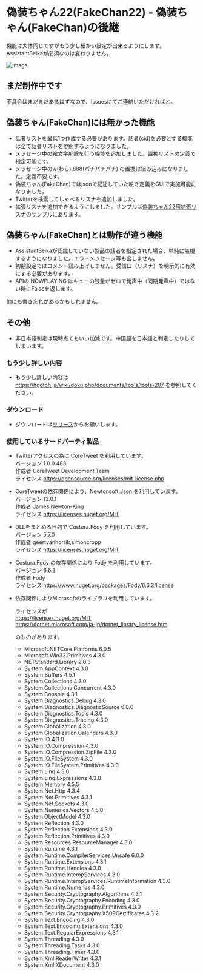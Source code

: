 # 偽装ちゃん22(FakeChan22) - 偽装ちゃん(FakeChan)の後継

機能は大体同じですがもう少し細かい設定が出来るようにします。AssistantSeikaが必須なのは変わりません。

![image](https://user-images.githubusercontent.com/22530106/192142882-3d7ae2e4-ba15-46a1-a407-dfd9d05569d2.png)

## まだ制作中です

不具合はまだまだあるはずなので、Issuesにてご連絡いただければと。

## 偽装ちゃん(FakeChan)には無かった機能

 - 話者リストを最低1つ作成する必要があります。話者(cid)を必要とする機能は全て話者リストを参照するようになりました。
 - メッセージ中の絵文字削除を行う機能を追加しました。置換リストの定義で指定可能です。
 - メッセージ中のw(わら),888(パチパチパチ) の置換は組み込みになりました。定義不要です。
 - 偽装ちゃん(FakeChan)ではjsonで記述していた呟き定義をGUIで実施可能になりました。
 - Twitterを検索してしゃべるリスナを追加しました。
 - 拡張リスナを追加できるようにしました。サンプルは[偽装ちゃん22用拡張リスナのサンプル](https://github.com/k896951/TaskSampleTask)にあります。

## 偽装ちゃん(FakeChan)とは動作が違う機能

 - AssistantSeikaが認識していない製品の話者を指定された場合、単純に無視するようになりました。エラーメッセージ等も出しません。
 - 初期設定ではコメント読み上げしません。受信口（リスナ）を明示的に有効にする必要があります。
 - APIの NOWPLAYING はキューの残量がゼロで発声中（同期発声中）ではない時にFalseを返します。

他にも書き忘れがあるかもしれません。

## その他

 - 非日本語判定は現時点でもいい加減です。中国語を日本語と判定したりしてしまいます。

### もう少し詳しい内容

 - もう少し詳しい内容は https://hgotoh.jp/wiki/doku.php/documents/tools/tools-207 を参照してください。  

### ダウンロード

 - ダウンロードは[リリース](https://github.com/k896951/FakeChan22/releases)からお願いします。

### 使用しているサードパーティ製品

 - Twitterアクセスの為に CoreTweet を利用しています。  
   バージョン 1.0.0.483  
   作成者     CoreTweet Development Team  
   ライセンス https://opensource.org/licenses/mit-license.php  

 - CoreTweetの依存関係により、Newtonsoft.Json を利用しています。  
   バージョン 13.0.1  
   作成者     James Newton-King  
   ライセンス https://licenses.nuget.org/MIT  

 - DLLをまとめる目的で Costura.Fody を利用しています。  
   バージョン 5.7.0  
   作成者     geertvanhorrik,simoncropp  
   ライセンス https://licenses.nuget.org/MIT  

 - Costura.Fody の依存関係により Fody を利用しています。  
   バージョン 6.6.3  
   作成者     Fody  
   ライセンス https://www.nuget.org/packages/Fody/6.6.3/license  

 - 依存関係によりMicrosoftのライブラリを利用しています。  
  
     ライセンスが  
       https://licenses.nuget.org/MIT  
       https://dotnet.microsoft.com/ja-jp/dotnet_library_license.htm  
  
     のものがあります。  
  
   -   Microsoft.NETCore.Platforms    6.0.5
   -   Microsoft.Win32.Primitives    4.3.0
   -   NETStandard.Library    2.0.3
   -   System.AppContext    4.3.0
   -   System.Buffers    4.5.1
   -   System.Collections    4.3.0
   -   System.Collections.Concurrent    4.3.0
   -   System.Console    4.3.1
   -   System.Diagnostics.Debug    4.3.0
   -   System.Diagnostics.DiagnosticSource    6.0.0
   -   System.Diagnostics.Tools    4.3.0
   -   System.Diagnostics.Tracing    4.3.0
   -   System.Globalization    4.3.0
   -   System.Globalization.Calendars    4.3.0
   -   System.IO    4.3.0
   -   System.IO.Compression    4.3.0
   -   System.IO.Compression.ZipFile    4.3.0
   -   System.IO.FileSystem    4.3.0
   -   System.IO.FileSystem.Primitives    4.3.0
   -   System.Linq    4.3.0
   -   System.Linq.Expressions    4.3.0
   -   System.Memory    4.5.5
   -   System.Net.Http    4.3.4
   -   System.Net.Primitives    4.3.1
   -   System.Net.Sockets    4.3.0
   -   System.Numerics.Vectors    4.5.0
   -   System.ObjectModel    4.3.0
   -   System.Reflection    4.3.0
   -   System.Reflection.Extensions    4.3.0
   -   System.Reflection.Primitives    4.3.0
   -   System.Resources.ResourceManager    4.3.0
   -   System.Runtime    4.3.1
   -   System.Runtime.CompilerServices.Unsafe    6.0.0
   -   System.Runtime.Extensions    4.3.1
   -   System.Runtime.Handles    4.3.0
   -   System.Runtime.InteropServices    4.3.0
   -   System.Runtime.InteropServices.RuntimeInformation    4.3.0
   -   System.Runtime.Numerics    4.3.0
   -   System.Security.Cryptography.Algorithms    4.3.1
   -   System.Security.Cryptography.Encoding    4.3.0
   -   System.Security.Cryptography.Primitives    4.3.0
   -   System.Security.Cryptography.X509Certificates    4.3.2
   -   System.Text.Encoding    4.3.0
   -   System.Text.Encoding.Extensions    4.3.0
   -   System.Text.RegularExpressions    4.3.1
   -   System.Threading    4.3.0
   -   System.Threading.Tasks    4.3.0
   -   System.Threading.Timer    4.3.0
   -   System.Xml.ReaderWriter    4.3.1
   -   System.Xml.XDocument    4.3.0
